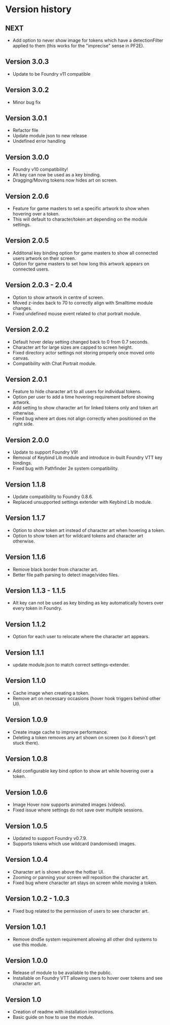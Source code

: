 # Version history

## NEXT

- Add option to never show image for tokens which have a detectionFilter applied to them (this works for the "imprecise" sense in PF2E).

## Version 3.0.3

- Update to be Foundry v11 compatible

## Version 3.0.2

- Minor bug fix

## Version 3.0.1

- Refactor file
- Update module json to new release
- Undefined error handling

## Version 3.0.0

- Foundry v10 compatibility!
- Alt key can now be used as a key binding.
- Dragging/Moving tokens now hides art on screen.

## Version 2.0.6

- Feature for game masters to set a specific artwork to show when hovering over a token.
- This will default to character/token art depending on the module settings.

## Version 2.0.5

- Additonal key binding option for game masters to show all connected users artwork on their screen.
- Option for game masters to set how long this artwork appears on connected users.

## Version 2.0.3 - 2.0.4

- Option to show artwork in centre of screen.
- Moved z-index back to 70 to correctly align with Smalltime module changes.
- Fixed undefined mouse event related to chat portrait module.

## Version 2.0.2

- Default hover delay setting changed back to 0 from 0.7 seconds.
- Character art for large sizes are capped to screen height.
- Fixed directory actor settings not storing properly once moved onto canvas.
- Compatibility with Chat Portrait module.

## Version 2.0.1

- Feature to hide character art to all users for individual tokens.
- Option per user to add a time hovering requirement before showing artwork.
- Add setting to show character art for linked tokens only and token art otherwise.
- Fixed bug where art does not align correctly when positioned on the right side.

## Version 2.0.0

- Update to support Foundry V9!
- Removal of Keybind Lib module and introduce in-built Foundry VTT key bindings.
- Fixed bug with Pathfinder 2e system compatibility.

## Version 1.1.8

- Update compatibility to Foundry 0.8.6.
- Replaced unsupported settings extender with Keybind Lib module.

## Version 1.1.7

- Option to show token art instead of character art when hovering a token.
- Option to show token art for wildcard tokens and character art otherwise.

## Version 1.1.6

- Remove black border from character art.
- Better file path parsing to detect image/video files.

## Version 1.1.3 - 1.1.5

- Alt key can not be used as key binding as key automatically hovers over every token in Foundry. 

## Version 1.1.2

- Option for each user to relocate where the character art appears.

## Version 1.1.1

- update module.json to match correct settings-extender.

## Version 1.1.0

- Cache image when creating a token.
- Remove art on necessary occasions (hover hook triggers behind other UI).

## Version 1.0.9

- Create image cache to improve performance.
- Deleting a token removes any art shown on screen (so it doesn't get stuck there).

## Version 1.0.8

- Add configurable key bind option to show art while hovering over a token.

## Version 1.0.6

- Image Hover now supports animated images (videos).
- Fixed issue where settings do not save over multiple sessions.

## Version 1.0.5

- Updated to support Foundry v0.7.9.
- Supports tokens which use wildcard (randomised) images.

## Version 1.0.4

- Character art is shown above the hotbar UI.
- Zooming or panning your screen will reposition the character art.
- Fixed bug where character art stays on screen while moving a token.

## Version 1.0.2 - 1.0.3

- Fixed bug related to the permission of users to see character art.

## Version 1.0.1

- Remove dnd5e system requirement allowing all other dnd systems to use this module.

## Version 1.0.0

- Release of module to be available to the public.
- Installable on Foundry VTT allowing users to hover over tokens and see character art.

## Version 1.0

- Creation of readme with installation instructions.
- Basic guide on how to use the module.
